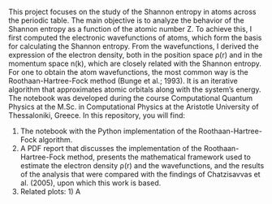This project focuses on the study of the Shannon entropy in atoms across the periodic table. The main objective is to analyze the behavior of the Shannon entropy as a 
function of the atomic number Z. To achieve this, I first computed the electronic wavefunctions of atoms, which form the basis for calculating the Shannon entropy. From the wavefunctions, 
I derived the expression of the electron density, both in the position space ρ(r) and in the momentum space n(k), which are closely related with the Shannon entropy.
For one to obtain the atom wavefunctions, the most common way is the Roothaan-Hartree-Fock method (Bunge et al.; 1993). It is an iterative algorithm that approximates atomic orbitals along with the system’s energy.
The notebook was developed during the course Computational Quantum Physics at the M.Sc. in Computational Physics at the Aristotle University of Thessaloniki, Greece. In this repository, you will find:

1. The notebook with the Python implementation of the Roothaan-Hartree-Fock algorithm.
2. A PDF report that discusses the implementation of the Roothaan-Hartree-Fock method, presents the mathematical framework used to estimate the electron density
ρ(r) and the wavefunctions, and the results of the analysis that were compared with the findings of Chatzisavvas et al. (2005), upon which this work is based.
3. Related plots: 1) A
